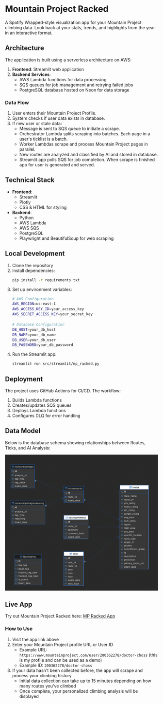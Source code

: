 # Mountain Project Racked

A Spotify Wrapped-style visualization app for your Mountain Project climbing data. Look back at your stats, trends, and highlights from the year in an interactive format.

## Architecture

The application is built using a serverless architecture on AWS:

1. **Frontend**: Streamlit web application
2. **Backend Services**:
   - AWS Lambda functions for data processing
   - SQS queues for job management and retrying failed jobs
   - PostgreSQL database hosted on Neon for data storage

### Data Flow

1. User enters their Mountain Project Profile.
2. System checks if user data exists in database.
3. If new user or stale data:
   - Message is sent to SQS queue to initiate a scrape.
   - Orchestrator Lambda splits scraping into batches. Each page in a user's ticklist is a batch.
   - Worker Lambdas scrape and process Mountain Project pages in parallel.
   - New routes are analyzed and classified by AI and stored in database.
   - Streamlit app polls SQS for job completion. When scrape is finished app for user is generated and served.

## Technical Stack

- **Frontend**: 
  - Streamlit
  - Plotly
  - CSS & HTML for styling
- **Backend**: 
  - Python
  - AWS Lambda
  - AWS SQS
  - PostgreSQL
  - Playwright and BeautifulSoup for web scraping

## Local Development

1. Clone the repository
2. Install dependencies:
   ```bash
   pip install -r requirements.txt
   ```
3. Set up environment variables:
   ```bash
   # AWS Configuration
   AWS_REGION=us-east-1
   AWS_ACCESS_KEY_ID=your_access_key
   AWS_SECRET_ACCESS_KEY=your_secret_key

   # Database Configuration
   DB_HOST=your_db_host
   DB_NAME=your_db_name
   DB_USER=your_db_user
   DB_PASSWORD=your_db_password
   ```
4. Run the Streamlit app:
   ```bash
   streamlit run src/streamlit/mp_racked.py
   ```

## Deployment

The project uses GitHub Actions for CI/CD. The workflow:
1. Builds Lambda functions
2. Creates/updates SQS queues
3. Deploys Lambda functions
4. Configures DLQ for error handling


## Data Model

Below is the database schema showing relationships between Routes, Ticks, and AI Analysis:

![Mountain Project Racked Data Model](assets/ticklist_db.png)

## Live App

Try out Mountain Project Racked here: [MP Racked App](https://adamredfield-mp-scrape-srcstreamlitmp-racked-gnq4uz.streamlit.app/)

### How to Use
1. Visit the app link above
2. Enter your Mountain Project profile URL or User ID
   - Example URL: `https://www.mountainproject.com/user/200362278/doctor-choss` (this is my profile and can be used as a demo)
   - Example ID: `200362278/doctor-choss`
3. If your data hasn't been collected before, the app will scrape and process your climbing history
   - Initial data collection can take up to 15 minutes depending on how many routes you've climbed
   - Once complete, your personalized climbing analysis will be displayed
